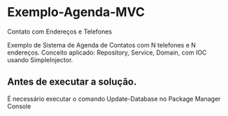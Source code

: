 # Exemplo-Agenda-MVC
Contato com Endereços e Telefones

Exemplo de Sistema de Agenda de Contatos com N telefones e N endereços.
Conceito aplicado: 
Repository,
Service,
Domain,
com IOC usando SimpleInjector.
<h2>Antes de executar a solução.</h2>

É necessário executar o comando Update-Database no Package Manager Console
